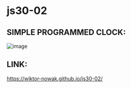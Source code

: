 # js30-02

## SIMPLE PROGRAMMED CLOCK:
![image](https://user-images.githubusercontent.com/61024148/224952170-4e54064b-bc54-4c85-ade3-8c01e7eeac85.png)


## LINK:
https://wiktor-nowak.github.io/js30-02/
